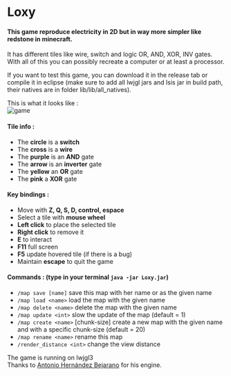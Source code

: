 # Loxy

#### This game reproduce electricity in 2D but in way more simpler like redstone in minecraft.
It has different tiles like wire, switch and logic OR, AND, XOR, INV gates.</br>
With all of this you can possibly recreate a computer or at least a processor.

If you want to test this game, you can download it in the release tab or compile it in eclipse (make sure to add all lwjgl jars and Isis jar in build path, their natives are in folder lib/lib/all_natives).

This is what it looks like :</br>
![game](/preview.jpg?raw=true)

#### Tile info :
- The **circle** is a **switch**
- The **cross** is a **wire**
- The **purple** is an **AND** gate
- The **arrow** is an **inverter** gate
- The **yellow** an **OR** gate
- The **pink** a **XOR** gate

#### Key bindings :
- Move with **Z, Q, S, D, control, espace**
- Select a tile with **mouse wheel**
- **Left click** to place the selected tile
- **Right click** to remove it
- **E** to interact
- **F11** full screen
- **F5** update hovered tile (if there is a bug)
- Maintain **escape** to quit the game

#### Commands : (type in your terminal `java -jar Loxy.jar`)
- `/map save [name]` save this map with her name or as the given name
- `/map load <name>` load the map with the given name
- `/map delete <name>` delete the map with the given name
- `/map update <int>` slow the update of the map (default = 1)
- `/map create <name>` [chunk-size] create a new map with the given name and with a specific chunk-size (default = 20)
- `/map rename <name>` rename this map
- `/render_distance <int>` change the view distance

The game is running on lwjgl3</br>
Thanks to [Antonio Hernández Bejarano](https://ahbejarano.gitbook.io/lwjglgamedev/) for his engine.

